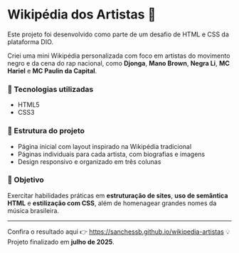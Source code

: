 # Wikipédia dos Artistas 🎤

Este projeto foi desenvolvido como parte de um desafio de HTML e CSS da plataforma DIO.

Criei uma mini Wikipédia personalizada com foco em artistas do movimento negro e da cena do rap nacional, como **Djonga**, **Mano Brown**, **Negra Li**, **MC Hariel** e **MC Paulin da Capital**.

### 🚀 Tecnologias utilizadas
- HTML5
- CSS3

### 📁 Estrutura do projeto
- Página inicial com layout inspirado na Wikipédia tradicional
- Páginas individuais para cada artista, com biografias e imagens
- Design responsivo e organizado em três colunas

### 🎯 Objetivo
Exercitar habilidades práticas em **estruturação de sites**, **uso de semântica HTML** e **estilização com CSS**, além de homenagear grandes nomes da música brasileira.

---
Confira o resultado aqui 👉 https://sanchessb.github.io/wikipedia-artistas
💡 Projeto finalizado em **julho de 2025**.
